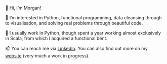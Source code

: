 👋 Hi, I’m Morgan!

👀 I’m interested in Python, functional programming, data cleansing through to visualisation, and solving real problems through beautiful code.

🌱 I usually work in Python, though spent a year working almost exclusively in Scala, from which I acquired a functional bent. 

📫 You can reach me via [LinkedIn](https://www.linkedin.com/in/morgan-blake-657871170/). You can also find out more on my [website](https://jmblake.github.io) (very much a work in progress).

<!---
jmblake/jmblake is a ✨ special ✨ repository because its `README.md` (this file) appears on your GitHub profile.
You can click the Preview link to take a look at your changes.
--->
